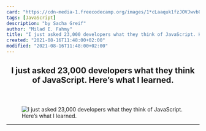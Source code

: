 ```yaml
---
card: "https://cdn-media-1.freecodecamp.org/images/1*cLaaquk1fzJOVJwvb0aKTA.png"
tags: [JavaScript]
description: "by Sacha Greif"
author: "Milad E. Fahmy"
title: "I just asked 23,000 developers what they think of JavaScript. Here’s what I learned."
created: "2021-08-16T11:48:00+02:00"
modified: "2021-08-16T11:48:00+02:00"
---
```

<div class="site-wrapper">
<main id="site-main" class="site-main outer">
<div class="inner">
<article class="post-full post tag-javascript tag-web-development tag-technology tag-programming tag-startup ">
<header class="post-full-header">
<h1 class="post-full-title">I just asked 23,000 developers what they think of JavaScript. Here’s what I learned.</h1>
</header>
<figure class="post-full-image">
<picture>
<source media="(max-width: 700px)" sizes="1px" srcset="data:image/gif;base64,R0lGODlhAQABAIAAAAAAAP///yH5BAEAAAAALAAAAAABAAEAAAIBRAA7 1w">
<source media="(min-width: 701px)" sizes="(max-width: 800px) 400px,
(max-width: 1170px) 700px,
1400px" srcset="https://cdn-media-1.freecodecamp.org/images/1*cLaaquk1fzJOVJwvb0aKTA.png 300w,
https://cdn-media-1.freecodecamp.org/images/1*cLaaquk1fzJOVJwvb0aKTA.png 600w,
https://cdn-media-1.freecodecamp.org/images/1*cLaaquk1fzJOVJwvb0aKTA.png 1000w,
https://cdn-media-1.freecodecamp.org/images/1*cLaaquk1fzJOVJwvb0aKTA.png 2000w">
<img onerror="this.style.display='none'" src="https://cdn-media-1.freecodecamp.org/images/1*cLaaquk1fzJOVJwvb0aKTA.png" alt="I just asked 23,000 developers what they think of JavaScript. Here’s what I learned.">
</picture>
</figure>
<section class="post-full-content">
<div class="post-content medium-migrated-article">
</div>
<hr>
</section>
</article>
</div>
</main>
</div>
<!-- Google Tag Manager (noscript) -->
<!-- End Google Tag Manager (noscript) -->
